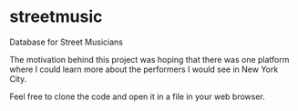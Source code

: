 # streetmusic
 Database for Street Musicians

The motivation behind this project was hoping that there was one platform where I could learn more about the performers I would see in New York City.

Feel free to clone the code and open it in a file in your web browser.
